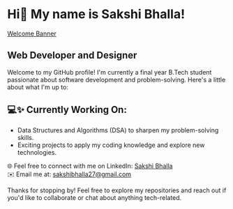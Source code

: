 # Hi👋 My name is Sakshi Bhalla!
[Welcome Banner](./assets/Beige%20Simple%20Elegant%20Personal%20LinkedIn%20Banner.gif)


## Web Developer and Designer

Welcome to my GitHub profile! I'm currently a final year B.Tech student passionate about software development and problem-solving. Here's a little about what I'm up to:

## 💻✨ Currently Working On:
- Data Structures and Algorithms (DSA) to sharpen my problem-solving skills.
- Exciting projects to apply my coding knowledge and explore new technologies.<br>


🌐  Feel free to connect with me on LinkedIn: [Sakshi Bhalla](https://www.linkedin.com/in/sakshibhalla0/) <br>
✉️  Email me at: sakshibhalla27@gmail.com

Thanks for stopping by! Feel free to explore my repositories and reach out if you'd like to collaborate or chat about anything tech-related.


<!--
**SakshiBhalla77/SakshiBhalla77** is a ✨ _special_ ✨ repository because its `README.md` (this file) appears on your GitHub profile.

Here are some ideas to get you started:

- 🔭 I’m currently working on ...
- 🌱 I’m currently learning ...
- 👯 I’m looking to collaborate on ...
- 🤔 I’m looking for help with ...
- 💬 Ask me about ...
- 📫 How to reach me: ...
- 😄 Pronouns: ...
- ⚡ Fun fact: ...
-->
